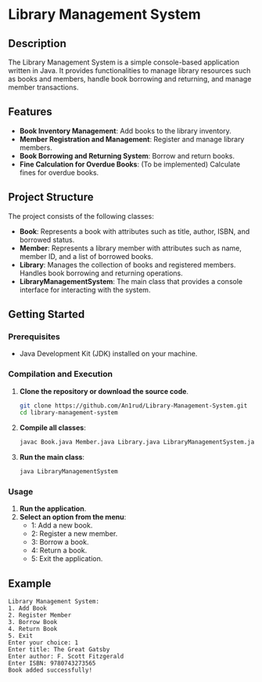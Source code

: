# Library Management System

## Description
The Library Management System is a simple console-based application written in Java. It provides functionalities to manage library resources such as books and members, handle book borrowing and returning, and manage member transactions.

## Features
- **Book Inventory Management**: Add books to the library inventory.
- **Member Registration and Management**: Register and manage library members.
- **Book Borrowing and Returning System**: Borrow and return books.
- **Fine Calculation for Overdue Books**: (To be implemented) Calculate fines for overdue books.

## Project Structure
The project consists of the following classes:
- **Book**: Represents a book with attributes such as title, author, ISBN, and borrowed status.
- **Member**: Represents a library member with attributes such as name, member ID, and a list of borrowed books.
- **Library**: Manages the collection of books and registered members. Handles book borrowing and returning operations.
- **LibraryManagementSystem**: The main class that provides a console interface for interacting with the system.

## Getting Started

### Prerequisites
- Java Development Kit (JDK) installed on your machine.

### Compilation and Execution

1. **Clone the repository or download the source code**.
   ```sh
   git clone https://github.com/An1rud/Library-Management-System.git
   cd library-management-system
   ```

2. **Compile all classes**:
   ```sh
   javac Book.java Member.java Library.java LibraryManagementSystem.java
   ```

3. **Run the main class**:
   ```sh
   java LibraryManagementSystem
   ```

### Usage
1. **Run the application**.
2. **Select an option from the menu**:
   - 1: Add a new book.
   - 2: Register a new member.
   - 3: Borrow a book.
   - 4: Return a book.
   - 5: Exit the application.

## Example

```
Library Management System:
1. Add Book
2. Register Member
3. Borrow Book
4. Return Book
5. Exit
Enter your choice: 1
Enter title: The Great Gatsby
Enter author: F. Scott Fitzgerald
Enter ISBN: 9780743273565
Book added successfully!
```
